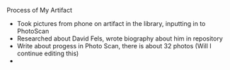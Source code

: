 Process of My Artifact 

- Took pictures from  phone on artifact in the library, inputting in to PhotoScan
- Researched about David Fels, wrote biography about him in repository 
- Write about progess in Photo Scan, there is about 32 photos (Will I continue editing this)
- 


